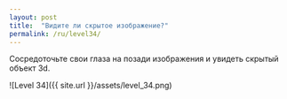 ```yaml
---
layout: post
title:  "Видите ли скрытое изображение?"
permalink: /ru/level34/
---
```

Сосредоточьте свои глаза на позади изображения и увидеть скрытый объект 3d.

![Level 34]({{ site.url }}/assets/level_34.png)